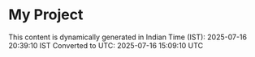 # My Project

This content is dynamically generated in Indian Time (IST): 2025-07-16 20:39:10 IST
Converted to UTC: 2025-07-16 15:09:10 UTC

